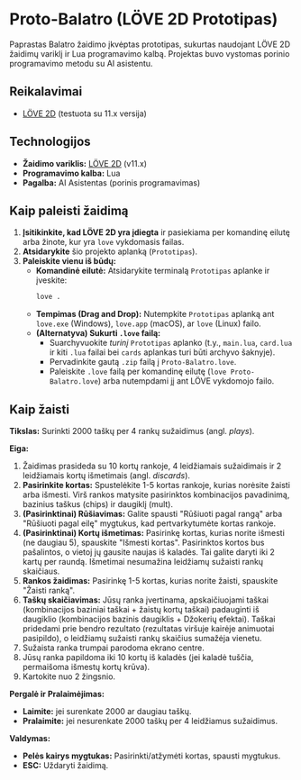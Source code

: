 # Proto-Balatro (LÖVE 2D Prototipas)

Paprastas Balatro žaidimo įkvėptas prototipas, sukurtas naudojant LÖVE 2D žaidimų variklį ir Lua programavimo kalbą. Projektas buvo vystomas porinio programavimo metodu su AI asistentu.

## Reikalavimai

-   [LÖVE 2D](https://love2d.org/) (testuota su 11.x versija)

## Technologijos

-   **Žaidimo variklis:** [LÖVE 2D](https://love2d.org/) (v11.x)
-   **Programavimo kalba:** Lua
-   **Pagalba:** AI Asistentas (porinis programavimas)

## Kaip paleisti žaidimą

1.  **Įsitikinkite, kad LÖVE 2D yra įdiegta** ir pasiekiama per komandinę eilutę arba žinote, kur yra `love` vykdomasis failas.
2.  **Atsidarykite** šio projekto aplanką (`Prototipas`).
3.  **Paleiskite vienu iš būdų:**
    *   **Komandinė eilutė:** Atsidarykite terminalą `Prototipas` aplanke ir įveskite:
        ```bash
        love .
        ```
    *   **Tempimas (Drag and Drop):** Nutempkite `Prototipas` aplanką ant `love.exe` (Windows), `love.app` (macOS), ar `love` (Linux) failo.
    *   **(Alternatyva) Sukurti `.love` failą:**
        *   Suarchyvuokite *turinį* `Prototipas` aplanko (t.y., `main.lua`, `card.lua` ir kiti `.lua` failai bei `cards` aplankas turi būti archyvo šaknyje).
        *   Pervadinkite gautą `.zip` failą į `Proto-Balatro.love`.
        *   Paleiskite `.love` failą per komandinę eilutę (`love Proto-Balatro.love`) arba nutempdami jį ant LÖVE vykdomojo failo.

## Kaip žaisti

**Tikslas:** Surinkti 2000 taškų per 4 rankų sužaidimus (angl. *plays*).

**Eiga:**
1.  Žaidimas prasideda su 10 kortų rankoje, 4 leidžiamais sužaidimais ir 2 leidžiamais kortų išmetimais (angl. *discards*).
2.  **Pasirinkite kortas:** Spustelėkite 1-5 kortas rankoje, kurias norėsite žaisti arba išmesti. Virš rankos matysite pasirinktos kombinacijos pavadinimą, bazinius taškus (chips) ir daugiklį (mult).
3.  **(Pasirinktinai) Rūšiavimas:** Galite spausti "Rūšiuoti pagal rangą" arba "Rūšiuoti pagal eilę" mygtukus, kad pertvarkytumėte kortas rankoje.
4.  **(Pasirinktinai) Kortų išmetimas:** Pasirinkę kortas, kurias norite išmesti (ne daugiau 5), spauskite "Išmesti kortas". Pasirinktos kortos bus pašalintos, o vietoj jų gausite naujas iš kaladės. Tai galite daryti iki 2 kartų per raundą. Išmetimai nesumažina leidžiamų sužaisti rankų skaičiaus.
5.  **Rankos žaidimas:** Pasirinkę 1-5 kortas, kurias norite žaisti, spauskite "Žaisti ranką".
6.  **Taškų skaičiavimas:** Jūsų ranka įvertinama, apskaičiuojami taškai (kombinacijos baziniai taškai + žaistų kortų taškai) padauginti iš daugiklio (kombinacijos bazinis daugiklis + Džokerių efektai). Taškai pridedami prie bendro rezultato (rezultatas viršuje kairėje animuotai pasipildo), o leidžiamų sužaisti rankų skaičius sumažėja vienetu.
7.  Sužaista ranka trumpai parodoma ekrano centre.
8.  Jūsų ranka papildoma iki 10 kortų iš kaladės (jei kaladė tuščia, permaišoma išmestų kortų krūva).
9.  Kartokite nuo 2 žingsnio.

**Pergalė ir Pralaimėjimas:**
*   **Laimite:** jei surenkate 2000 ar daugiau taškų.
*   **Pralaimite:** jei nesurenkate 2000 taškų per 4 leidžiamus sužaidimus.

**Valdymas:**
*   **Pelės kairys mygtukas:** Pasirinkti/atžymėti kortas, spausti mygtukus.
*   **ESC:** Uždaryti žaidimą. 
